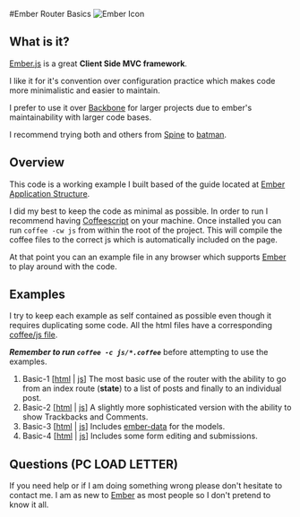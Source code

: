 #Ember Router Basics
![Ember Icon](http://emberjs.com/images/about/ember-productivity-sm.png)

## What is it?

[Ember.js](http://emberjs.com) is a great **Client Side MVC framework**.

I like it for it's convention over configuration practice which makes code more minimalistic and easier to maintain.

I prefer to use it over [Backbone](http://backbonejs.org/) for larger projects due to ember's maintainability with larger code bases.

I recommend trying both and others from [Spine](http://spinejs.com/) to [batman](http://batmanjs.org/).

## Overview

This code is a working example I built based of the guide located at [Ember Application Structure](http://emberjs.com/guides/outlets/).

I did my best to keep the code as minimal as possible. In order to run I recommend having [Coffeescript](http://coffeescript.org/) on your machine. Once installed you can run `coffee -cw js` from within the root of the project. This will compile the coffee files to the correct js which is automatically included on the page.

At that point you can an example file in any browser which supports [Ember](http://emberjs.com/) to play around with the code.

## Examples

I try to keep each example as self contained as possible even though it requires duplicating some code. All the html files have a corresponding [coffee/js file](https://github.com/eerwitt/ember-router-basicexample/tree/master/js).

**_Remember to run `coffee -c js/*.coffee`_** before attempting to use the examples.

1. Basic-1 [[html](https://github.com/eerwitt/ember-router-basicexample/blob/master/basic-1.html) | [js](https://github.com/eerwitt/ember-router-basicexample/blob/master/js/basic-1.coffee)] The most basic use of the router with the ability to go from an index route (**state**) to a list of posts and finally to an individual post.
2. Basic-2 [[html](https://github.com/eerwitt/ember-router-basicexample/blob/master/basic-2.html) | [js](https://github.com/eerwitt/ember-router-basicexample/blob/master/js/basic-2.coffee)] A slightly more sophisticated version with the ability to show Trackbacks and Comments.
3. Basic-3 [[html](https://github.com/eerwitt/ember-router-basicexample/blob/master/basic-3.html) | [js](https://github.com/eerwitt/ember-router-basicexample/blob/master/js/basic-3.coffee)] Includes [ember-data](https://github.com/emberjs/data) for the models.
4. Basic-4 [[html](https://github.com/eerwitt/ember-router-basicexample/blob/master/basic-4.html) | [js](https://github.com/eerwitt/ember-router-basicexample/blob/master/js/basic-4.coffee)] Includes some form editing and submissions.

## Questions (PC LOAD LETTER)

If you need help or if I am doing something wrong please don't hesitate to contact me. I am as new to [Ember](http://emberjs.com/) as most people so I don't pretend to know it all.
